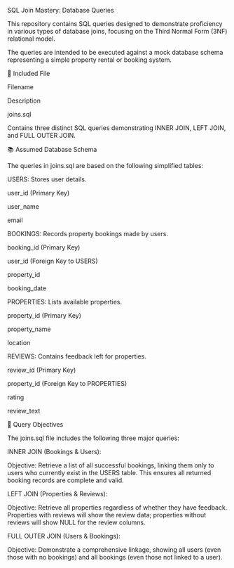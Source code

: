 SQL Join Mastery: Database Queries

This repository contains SQL queries designed to demonstrate proficiency in various types of database joins, focusing on the Third Normal Form (3NF) relational model.

The queries are intended to be executed against a mock database schema representing a simple property rental or booking system.

📁 Included File

Filename

Description

joins.sql

Contains three distinct SQL queries demonstrating INNER JOIN, LEFT JOIN, and FULL OUTER JOIN.

📚 Assumed Database Schema

The queries in joins.sql are based on the following simplified tables:

USERS: Stores user details.

user_id (Primary Key)

user_name

email

BOOKINGS: Records property bookings made by users.

booking_id (Primary Key)

user_id (Foreign Key to USERS)

property_id

booking_date

PROPERTIES: Lists available properties.

property_id (Primary Key)

property_name

location

REVIEWS: Contains feedback left for properties.

review_id (Primary Key)

property_id (Foreign Key to PROPERTIES)

rating

review_text

🎯 Query Objectives

The joins.sql file includes the following three major queries:

INNER JOIN (Bookings & Users):

Objective: Retrieve a list of all successful bookings, linking them only to users who currently exist in the USERS table. This ensures all returned booking records are complete and valid.

LEFT JOIN (Properties & Reviews):

Objective: Retrieve all properties regardless of whether they have feedback. Properties with reviews will show the review data; properties without reviews will show NULL for the review columns.

FULL OUTER JOIN (Users & Bookings):

Objective: Demonstrate a comprehensive linkage, showing all users (even those with no bookings) and all bookings (even those not linked to a user).
